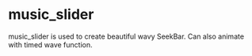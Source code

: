 # music_slider
music_slider is used to create beautiful wavy SeekBar. Can also animate with timed wave function.
